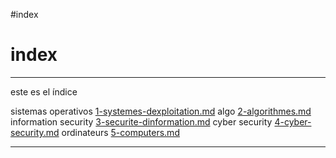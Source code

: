 #index
# index
---
este es el índice

sistemas operativos [1-systemes-dexploitation.md](1-systemes-dexploitation.md) 
algo [2-algorithmes.md](2-algorithmes.md) 
information security [3-securite-dinformation.md](3-securite-dinformation.md)
cyber security [4-cyber-security.md](4-cyber-security.md)
ordinateurs [5-computers.md](5-computers.md)


---
